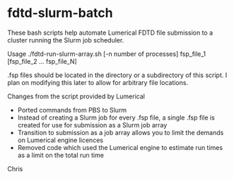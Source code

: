 # fdtd-slurm-batch
These bash scripts help automate Lumerical FDTD file submission to a cluster running the Slurm job scheduler. 

Usage
./fdtd-run-slurm-array.sh [-n number of processes] fsp_file_1 [fsp_file_2 ... fsp_file_N]

.fsp files should be located in the directory or a subdirectory of this script. I plan on modifying this later to allow for arbitrary file locations. 

Changes from the script provided by Lumerical
- Ported commands from PBS to Slurm 
- Instead of creating a Slurm job for every .fsp file, a single .fsp file is created for use for submission as a Slurm job array
- Transition to submission as a job array allows you to limit the demands on Lumerical engine licences 
- Removed code which used the Lumerical engine to estimate run times as a limit on the total run time

Chris 
